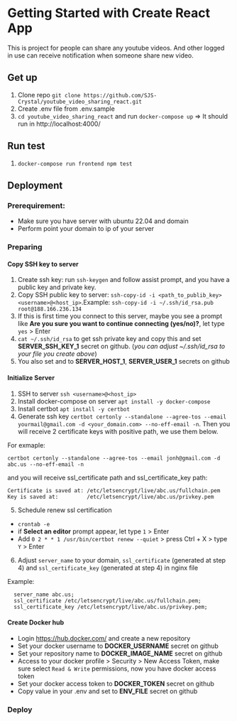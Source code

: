 # Getting Started with Create React App
This is project for people can share any youtube videos. And other logged in use can receive notification when someone share new video.

## Get up
1. Clone repo `git clone https://github.com/SJS-Crystal/youtube_video_sharing_react.git`
2. Create .env file from .env.sample
2. `cd youtube_video_sharing_react` and run `docker-compose up`
=> It should run in http://localhost:4000/

## Run test
1. `docker-compose run frontend npm test`

## Deployment

### Prerequirement:
- Make sure you have server with ubuntu 22.04 and domain
- Perform point your domain to ip of your server

### Preparing
#### Copy SSH key to server
1. Create ssh key: run `ssh-keygen` and follow assist prompt, and you have a public key and private key.
2. Copy SSH public key to server: `ssh-copy-id -i <path_to_publib_key> <username>@<host_ip>`.Example: `ssh-copy-id -i ~/.ssh/id_rsa.pub root@188.166.236.134`
3. If this is first time you connect to this server, maybe you see a prompt like **Are you sure you want to continue connecting (yes/no)?**, let type `yes` > Enter
4. `cat ~/.ssh/id_rsa` to get ssh private key and copy this and set **SERVER_SSH_KEY_1** secret on github. (*you can adjust ~/.ssh/id_rsa to your file you create above*)
5. You also set <host ip> and <username> to **SERVER_HOST_1**, **SERVER_USER_1** secrets on github

#### Initialize Server
1. SSH to server `ssh <username>@<host_ip>`
2. Install docker-compose on server `apt install -y docker-compose`
3. Install certbot `apt install -y certbot`
4. Generate ssh key `certbot certonly --standalone --agree-tos --email yourmail@gmail.com -d <your_domain.com> --no-eff-email -n`. Then you will receive 2 certificate keys with positive path, we use them below.

  For exmaple: 
  ```shell
  certbot certonly --standalone --agree-tos --email jonh@gmail.com -d abc.us --no-eff-email -n
  ```
  and you will receive ssl_certificate path and ssl_certificate_key path:
  ```
  Certificate is saved at: /etc/letsencrypt/live/abc.us/fullchain.pem
  Key is saved at:         /etc/letsencrypt/live/abc.us/privkey.pem
  ```
5. Schedule renew ssl certification
  - `crontab -e`
  - if **Select an editor** prompt appear, let type `1` > Enter
  - Add `0 2 * * 1 /usr/bin/certbot renew --quiet` > press Ctrl + X > type `Y` > Enter
6. Adjust `server_name` to your domain, `ssl_certificate` (generated at step 4) and `ssl_certificate_key` (generated at step 4) in nginx file

  Example:
  ```
    server_name abc.us;
    ssl_certificate /etc/letsencrypt/live/abc.us/fullchain.pem;
    ssl_certificate_key /etc/letsencrypt/live/abc.us/privkey.pem;
  ```

#### Create Docker hub
- Login https://hub.docker.com/ and create a new repository
- Set your docker username to **DOCKER_USERNAME** secret on github
- Set your repository name to **DOCKER_IMAGE_NAME** secret on github
- Access to your docker profile > Security > New Access Token, make sure select `Read & Write` permissions, now you have docker access token
- Set your docker access token to **DOCKER_TOKEN** secret on github
- Copy value in your .env and set to **ENV_FILE** secret on github


### Deploy
